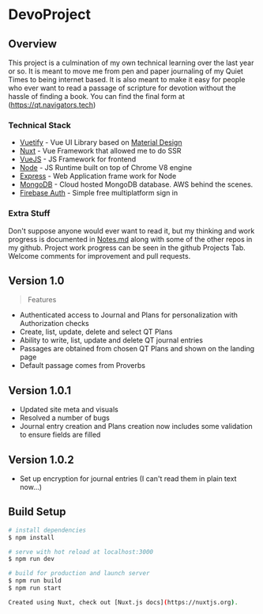 # DevoProject

## Overview

This project is a culmination of my own technical learning over the last year or so. It is meant to move me from pen and paper journaling of my Quiet Times to being internet based.
It is also meant to make it easy for people who ever want to read a passage of scripture for devotion without the hassle of finding a book. You can find the final form at (<https://qt.navigators.tech>)

### Technical Stack

- [Vuetify](https://vuetifyjs.com/en/) - Vue UI Library based on [Material Design](https://material.io/design/introduction)
- [Nuxt](https://nuxtjs.org/) - Vue Framework that allowed me to do SSR
- [VueJS](https://vuejs.org/) - JS Framework for frontend
- [Node](https://nodejs.org/en/) - JS Runtime built on top of Chrome V8 engine
- [Express](https://expressjs.com/) - Web Application frame work for Node
- [MongoDB](https://www.mongodb.com/cloud/atlas) - Cloud hosted MongoDB database. AWS behind the scenes.
- [Firebase Auth](https://firebase.google.com/products/auth) - Simple free multiplatform sign in

### Extra Stuff

Don't suppose anyone would ever want to read it, but my thinking and work progress is documented in [Notes.md](Notes.md) along with some of the other repos in my github.
Project work progress can be seen in the github Projects Tab. Welcome comments for improvement and pull requests.

## Version 1.0

> Features

- Authenticated access to Journal and Plans for personalization with Authorization checks
- Create, list, update, delete and select QT Plans
- Ability to write, list, update and delete QT journal entries
- Passages are obtained from chosen QT Plans and shown on the landing page
- Default passage comes from Proverbs

## Version 1.0.1

- Updated site meta and visuals
- Resolved a number of bugs
- Journal entry creation and Plans creation now includes some validation to ensure fields are filled

## Version 1.0.2

- Set up encryption for journal entries (I can't read them in plain text now...)


## Build Setup

``` bash
# install dependencies
$ npm install

# serve with hot reload at localhost:3000
$ npm run dev

# build for production and launch server
$ npm run build
$ npm run start

Created using Nuxt, check out [Nuxt.js docs](https://nuxtjs.org).
